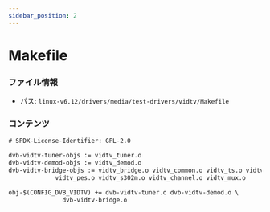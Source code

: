 ```yaml
---
sidebar_position: 2
---
```

# Makefile

### ファイル情報

- パス: `linux-v6.12/drivers/media/test-drivers/vidtv/Makefile`

### コンテンツ

```txt
# SPDX-License-Identifier: GPL-2.0

dvb-vidtv-tuner-objs := vidtv_tuner.o
dvb-vidtv-demod-objs := vidtv_demod.o
dvb-vidtv-bridge-objs := vidtv_bridge.o vidtv_common.o vidtv_ts.o vidtv_psi.o \
			 vidtv_pes.o vidtv_s302m.o vidtv_channel.o vidtv_mux.o

obj-$(CONFIG_DVB_VIDTV)	+= dvb-vidtv-tuner.o dvb-vidtv-demod.o \
			   dvb-vidtv-bridge.o

```
